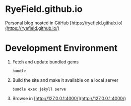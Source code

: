 # RyeField.github.io
Personal blog hosted in GitHub [https://ryefield.github.io](https://ryefield.github.io/)

# Development Environment
1. Fetch and update bundled gems

    ```bundle```

2. Build the site and make it available on a local server

    ```bundle exec jekyll serve```

3. Browse in [http://127.0.0.1:4000/](http://127.0.0.1:4000/)